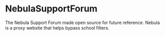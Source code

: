 # NebulaSupportForum
The Nebula Support Forum made open source for future reference. Nebula is a proxy website that helps bypass school filters. 
